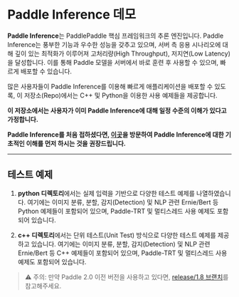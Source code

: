 # Paddle Inference 데모

**Paddle Inference**는 PaddlePaddle 핵심 프레임워크의 추론 엔진입니다.
Paddle Inference는 풍부한 기능과 우수한 성능을 갖추고 있으며, 서버 측 응용 시나리오에 대해 깊이 있는 최적화가 이루어져 고처리량(High Throughput), 저지연(Low Latency)을 달성합니다. 이를 통해 Paddle 모델을 서버에서 바로 훈련 후 사용할 수 있으며, 빠르게 배포할 수 있습니다.

많은 사용자들이 Paddle Inference를 이용해 빠르게 애플리케이션을 배포할 수 있도록, 이 저장소(Repo)에서는 C++ 및 Python을 이용한 사용 예제들을 제공합니다.

**이 저장소에서는 사용자가 이미 Paddle Inference에 대해 일정 수준의 이해가 있다고 가정합니다.**

**Paddle Inference를 처음 접하셨다면, [이곳](https://www.paddlepaddle.org.cn/inference/master/guides/introduction/index_intro.html)을 방문하여 Paddle Inference에 대한 기초적인 이해를 먼저 하시는 것을 권장드립니다.**

---

## 테스트 예제

1. **python 디렉토리**에서는 실제 입력을 기반으로 다양한 테스트 예제를 나열하였습니다.
   여기에는 이미지 분류, 분할, 감지(Detection) 및 NLP 관련 Ernie/Bert 등 Python 예제들이 포함되어 있으며, Paddle-TRT 및 멀티스레드 사용 예제도 포함되어 있습니다.

2. **c++ 디렉토리**에서는 단위 테스트(Unit Test) 방식으로 다양한 테스트 예제를 제공하고 있습니다.
   여기에는 이미지 분류, 분할, 감지(Detection) 및 NLP 관련 Ernie/Bert 등 C++ 예제들이 포함되어 있으며, Paddle-TRT 및 멀티스레드 사용 예제도 포함되어 있습니다.

> ⚠️ 주의: 만약 Paddle 2.0 이전 버전을 사용하고 있다면, [release/1.8 브랜치](https://github.com/PaddlePaddle/Paddle-Inference-Demo/tree/release/1.8)를 참고해주세요.
